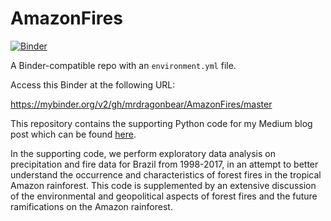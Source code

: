 # AmazonFires


[![Binder](http://mybinder.org/badge_logo.svg)](https://mybinder.org/v2/gh/mrdragonbear/AmazonFires/master)

A Binder-compatible repo with an `environment.yml` file.

Access this Binder at the following URL:

https://mybinder.org/v2/gh/mrdragonbear/AmazonFires/master

This repository contains the supporting Python code for my Medium blog post which can be found [here](https://medium.com/@matthew_stewart/an-analysis-of-amazonian-forest-fires-8facca63ba69).

In the supporting code, we perform exploratory data analysis on precipitation and fire data for Brazil from 1998-2017, in an attempt to better understand the occurrence and characteristics of forest fires in the tropical Amazon rainforest. This code is supplemented by an extensive discussion of the environmental and geopolitical aspects of forest fires and the future ramifications on the Amazon rainforest.

